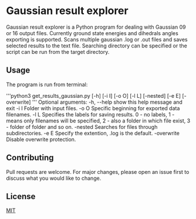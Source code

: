 # Gaussian result explorer

Gaussian result explorer is a Python program for dealing with Gaussian 09 or 16 output files. Currently ground state energies and dihedrals angles exporting is supported. Scans multiple gaussian .log or .out files and saves selected results to the text file. Searching directory can be specified or the script can be run from the target directory.

## Usage

The program is run from terminal:

'''python3 get_results_gaussian.py [-h] [-i I] [-o O] [-l L] [-nested] [-e E] [-overwrite]
'''
Optional arguments:
  -h, --help  show this help message and exit
  -i I        Folder with input files.
  -o O        Specific beginning for exported data filenames.
  -l L        Specifies the labels for saving results. 0 - no labels, 1 - means only filenames will be specified, 2 -
              also a folder in which file exist, 3 - folder of folder and so on.
  -nested     Searches for files through subdirectories.
  -e E        Specify the extention, .log is the default.
  -overwrite  Disable overwrite protection.

## Contributing

Pull requests are welcome. For major changes, please open an issue first
to discuss what you would like to change.

## License

[MIT](https://choosealicense.com/licenses/mit/)
